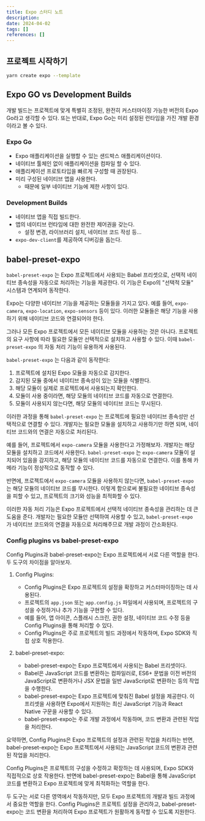 ```yaml
---
title: Expo 스터디 노트
description:
date: 2024-04-02
tags: []
references: []
---
```


## 프로젝트 시작하기

```bash
yarn create expo --template
```

## Expo GO vs Development Builds

개발 빌드는 프로젝트에 맞게 특별히 조정된, 완전히 커스터마이징 가능한 버전의 Expo Go라고 생각할 수 있다. 또는 반대로, Expo Go는 미리 설정된 런타임을 가진 개발 환경이라고 볼 수 있다.

### Expo Go

- Expo 애플리케이션을 실행할 수 있는 샌드박스 애플리케이션이다.
- 네이티브 툴체인 없이 애플리케이션을 컴파일 할 수 있다.
- 애플리케이션 프로토타입을 빠르게 구성할 때 권장된다.
- 미리 구성된 네이티브 앱을 사용한다.
  - 때문에 일부 네이티브 기능에 제한 사항이 있다.

### Development Builds

- 네이티브 앱을 직접 빌드한다.
- 앱의 네이티브 런타임에 대한 완전한 제어권을 갖는다.
  - 설정 변경, 라이브러리 설치, 네이티브 코드 작성 등...
- `expo-dev-client`를 제공하여 디버깅을 돕는다.

## babel-preset-expo

`babel-preset-expo` 는 Expo 프로젝트에서 사용되는 Babel 프리셋으로, 선택적 네이티브 종속성을 자동으로 처리하는 기능을 제공한다. 이 기능은 Expo의 "선택적 모듈" 시스템과 연계되어 동작한다.

Expo는 다양한 네이티브 기능을 제공하는 모듈들을 가지고 있다. 예를 들어, `expo-camera`, `expo-location`, `expo-sensors` 등이 있다. 이러한 모듈들은 해당 기능을 사용하기 위해 네이티브 코드와 연결되어야 한다.

그러나 모든 Expo 프로젝트에서 모든 네이티브 모듈을 사용하는 것은 아니다. 프로젝트의 요구 사항에 따라 필요한 모듈만 선택적으로 설치하고 사용할 수 있다. 이때 `babel-preset-expo` 의 자동 처리 기능이 유용하게 사용된다.

`babel-preset-expo` 는 다음과 같이 동작한다:

1. 프로젝트에 설치된 Expo 모듈을 자동으로 감지한다.
2. 감지된 모듈 중에서 네이티브 종속성이 있는 모듈을 식별한다.
3. 해당 모듈이 실제로 프로젝트에서 사용되는지 확인한다.
4. 모듈이 사용 중이라면, 해당 모듈의 네이티브 코드를 자동으로 연결한다.
5. 모듈이 사용되지 않는다면, 해당 모듈의 네이티브 코드는 무시된다.

이러한 과정을 통해 `babel-preset-expo` 는 프로젝트에 필요한 네이티브 종속성만 선택적으로 연결할 수 있다. 개발자는 필요한 모듈을 설치하고 사용하기만 하면 되며, 네이티브 코드와의 연결은 자동으로 처리된다.

예를 들어, 프로젝트에서 `expo-camera` 모듈을 사용한다고 가정해보자. 개발자는 해당 모듈을 설치하고 코드에서 사용한다. `babel-preset-expo` 는 `expo-camera` 모듈이 설치되어 있음을 감지하고, 해당 모듈의 네이티브 코드를 자동으로 연결한다. 이를 통해 카메라 기능이 정상적으로 동작할 수 있다.

반면에, 프로젝트에서 `expo-camera` 모듈을 사용하지 않는다면, `babel-preset-expo` 는 해당 모듈의 네이티브 코드를 무시한다. 이렇게 함으로써 불필요한 네이티브 종속성을 피할 수 있고, 프로젝트의 크기와 성능을 최적화할 수 있다.

이러한 자동 처리 기능은 Expo 프로젝트에서 선택적 네이티브 종속성을 관리하는 데 큰 도움을 준다. 개발자는 필요한 모듈만 선택하여 사용할 수 있고, `babel-preset-expo` 가 네이티브 코드와의 연결을 자동으로 처리해주므로 개발 과정이 간소화된다.

### Config plugins vs babel-preset-expo

Config Plugins과 babel-preset-expo는 Expo 프로젝트에서 서로 다른 역할을 한다. 두 도구의 차이점을 알아보자.

1. Config Plugins:

   - Config Plugins은 Expo 프로젝트의 설정을 확장하고 커스터마이징하는 데 사용된다.
   - 프로젝트의 `app.json` 또는 `app.config.js` 파일에서 사용되며, 프로젝트의 구성을 수정하거나 추가 기능을 구현할 수 있다.
   - 예를 들어, 앱 아이콘, 스플래시 스크린, 권한 설정, 네이티브 코드 수정 등을 Config Plugins을 통해 처리할 수 있다.
   - Config Plugins은 주로 프로젝트의 빌드 과정에서 작동하며, Expo SDK와 직접 상호 작용한다.

2. babel-preset-expo:
   - babel-preset-expo는 Expo 프로젝트에서 사용되는 Babel 프리셋이다.
   - Babel은 JavaScript 코드를 변환하는 컴파일러로, ES6+ 문법을 이전 버전의 JavaScript로 변환하거나 JSX 문법을 일반 JavaScript로 변환하는 등의 작업을 수행한다.
   - babel-preset-expo는 Expo 프로젝트에 맞춰진 Babel 설정을 제공한다. 이 프리셋을 사용하면 Expo에서 지원하는 최신 JavaScript 기능과 React Native 구문을 사용할 수 있다.
   - babel-preset-expo는 주로 개발 과정에서 작동하며, 코드 변환과 관련된 작업을 처리한다.

요약하면, Config Plugins은 Expo 프로젝트의 설정과 관련된 작업을 처리하는 반면, babel-preset-expo는 Expo 프로젝트에서 사용되는 JavaScript 코드의 변환과 관련된 작업을 처리한다.

Config Plugins은 프로젝트의 구성을 수정하고 확장하는 데 사용되며, Expo SDK와 직접적으로 상호 작용한다. 반면에 babel-preset-expo는 Babel을 통해 JavaScript 코드를 변환하고 Expo 프로젝트에 맞게 최적화하는 역할을 한다.

두 도구는 서로 다른 영역에서 작동하지만, 모두 Expo 프로젝트의 개발과 빌드 과정에서 중요한 역할을 한다. Config Plugins은 프로젝트 설정을 관리하고, babel-preset-expo는 코드 변환을 처리하여 Expo 프로젝트가 원활하게 동작할 수 있도록 지원한다.
